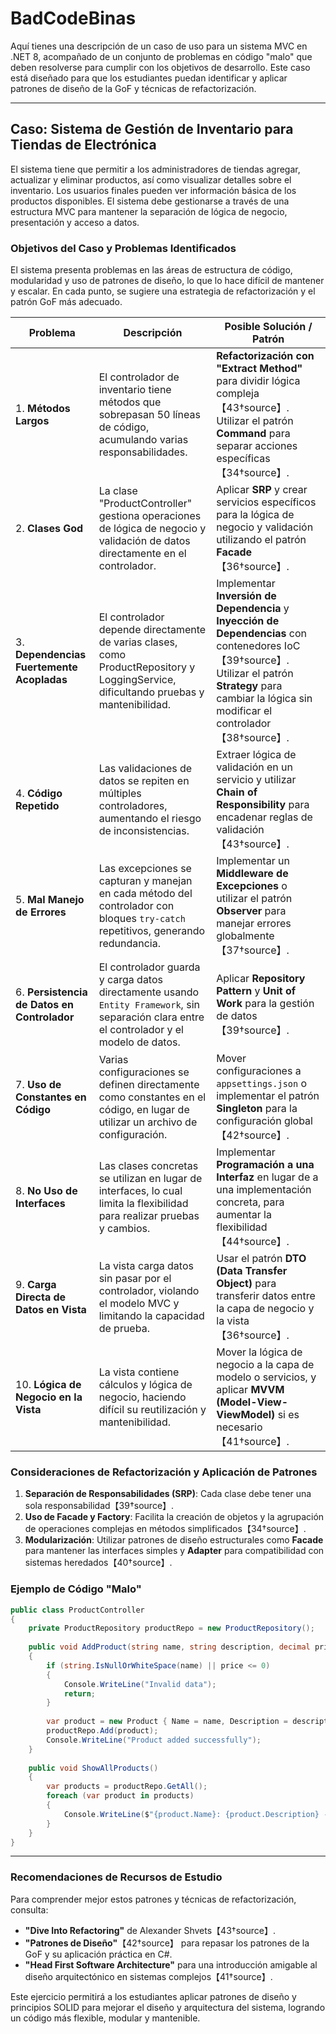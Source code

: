 # BadCodeBinas
Aquí tienes una descripción de un caso de uso para un sistema MVC en .NET 8, acompañado de un conjunto de problemas en código "malo" que deben resolverse para cumplir con los objetivos de desarrollo. Este caso está diseñado para que los estudiantes puedan identificar y aplicar patrones de diseño de la GoF y técnicas de refactorización.

---

## Caso: Sistema de Gestión de Inventario para Tiendas de Electrónica

El sistema tiene que permitir a los administradores de tiendas agregar, actualizar y eliminar productos, así como visualizar detalles sobre el inventario. Los usuarios finales pueden ver información básica de los productos disponibles. El sistema debe gestionarse a través de una estructura MVC para mantener la separación de lógica de negocio, presentación y acceso a datos.

### Objetivos del Caso y Problemas Identificados

El sistema presenta problemas en las áreas de estructura de código, modularidad y uso de patrones de diseño, lo que lo hace difícil de mantener y escalar. En cada punto, se sugiere una estrategia de refactorización y el patrón GoF más adecuado.

| **Problema**                              | **Descripción**                                                                                                                                                                                                 | **Posible Solución / Patrón**                                           |
|-------------------------------------------|-----------------------------------------------------------------------------------------------------------------------------------------------------------------------------------------------------------------|--------------------------------------------------------------------------|
| 1. **Métodos Largos**                     | El controlador de inventario tiene métodos que sobrepasan 50 líneas de código, acumulando varias responsabilidades.                                                                                             | **Refactorización con "Extract Method"** para dividir lógica compleja【43†source】. Utilizar el patrón **Command** para separar acciones específicas【34†source】. |
| 2. **Clases God**                         | La clase "ProductController" gestiona operaciones de lógica de negocio y validación de datos directamente en el controlador.                                                                                   | Aplicar **SRP** y crear servicios específicos para la lógica de negocio y validación utilizando el patrón **Facade**【36†source】. |
| 3. **Dependencias Fuertemente Acopladas** | El controlador depende directamente de varias clases, como ProductRepository y LoggingService, dificultando pruebas y mantenibilidad.                                                                           | Implementar **Inversión de Dependencia** y **Inyección de Dependencias** con contenedores IoC【39†source】. Utilizar el patrón **Strategy** para cambiar la lógica sin modificar el controlador【38†source】. |
| 4. **Código Repetido**                    | Las validaciones de datos se repiten en múltiples controladores, aumentando el riesgo de inconsistencias.                                                                                                      | Extraer lógica de validación en un servicio y utilizar **Chain of Responsibility** para encadenar reglas de validación【43†source】. |
| 5. **Mal Manejo de Errores**              | Las excepciones se capturan y manejan en cada método del controlador con bloques `try-catch` repetitivos, generando redundancia.                                                                               | Implementar un **Middleware de Excepciones** o utilizar el patrón **Observer** para manejar errores globalmente【37†source】. |
| 6. **Persistencia de Datos en Controlador** | El controlador guarda y carga datos directamente usando `Entity Framework`, sin separación clara entre el controlador y el modelo de datos.                                                                    | Aplicar **Repository Pattern** y **Unit of Work** para la gestión de datos【39†source】. |
| 7. **Uso de Constantes en Código**        | Varias configuraciones se definen directamente como constantes en el código, en lugar de utilizar un archivo de configuración.                                                                                 | Mover configuraciones a `appsettings.json` o implementar el patrón **Singleton** para la configuración global【42†source】. |
| 8. **No Uso de Interfaces**               | Las clases concretas se utilizan en lugar de interfaces, lo cual limita la flexibilidad para realizar pruebas y cambios.                                                                                       | Implementar **Programación a una Interfaz** en lugar de a una implementación concreta, para aumentar la flexibilidad【44†source】. |
| 9. **Carga Directa de Datos en Vista**    | La vista carga datos sin pasar por el controlador, violando el modelo MVC y limitando la capacidad de prueba.                                                                                                  | Usar el patrón **DTO (Data Transfer Object)** para transferir datos entre la capa de negocio y la vista【36†source】. |
| 10. **Lógica de Negocio en la Vista**     | La vista contiene cálculos y lógica de negocio, haciendo difícil su reutilización y mantenibilidad.                                                                                                           | Mover la lógica de negocio a la capa de modelo o servicios, y aplicar **MVVM (Model-View-ViewModel)** si es necesario【41†source】. |

### Consideraciones de Refactorización y Aplicación de Patrones

1. **Separación de Responsabilidades (SRP)**: Cada clase debe tener una sola responsabilidad【39†source】.
2. **Uso de Facade y Factory**: Facilita la creación de objetos y la agrupación de operaciones complejas en métodos simplificados【34†source】.
3. **Modularización**: Utilizar patrones de diseño estructurales como **Facade** para mantener las interfaces simples y **Adapter** para compatibilidad con sistemas heredados【40†source】.

### Ejemplo de Código "Malo"

```csharp
public class ProductController
{
    private ProductRepository productRepo = new ProductRepository();
    
    public void AddProduct(string name, string description, decimal price)
    {
        if (string.IsNullOrWhiteSpace(name) || price <= 0)
        {
            Console.WriteLine("Invalid data");
            return;
        }
        
        var product = new Product { Name = name, Description = description, Price = price };
        productRepo.Add(product);
        Console.WriteLine("Product added successfully");
    }
    
    public void ShowAllProducts()
    {
        var products = productRepo.GetAll();
        foreach (var product in products)
        {
            Console.WriteLine($"{product.Name}: {product.Description} - ${product.Price}");
        }
    }
}
```

---

### Recomendaciones de Recursos de Estudio

Para comprender mejor estos patrones y técnicas de refactorización, consulta:

- **"Dive Into Refactoring"** de Alexander Shvets【43†source】.
- **"Patrones de Diseño"**【42†source】 para repasar los patrones de la GoF y su aplicación práctica en C#.
- **"Head First Software Architecture"** para una introducción amigable al diseño arquitectónico en sistemas complejos【41†source】. 

Este ejercicio permitirá a los estudiantes aplicar patrones de diseño y principios SOLID para mejorar el diseño y arquitectura del sistema, logrando un código más flexible, modular y mantenible.
